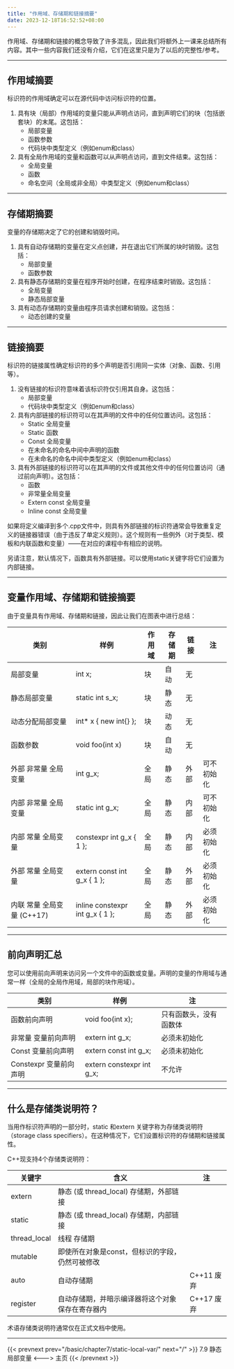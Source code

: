 ```yaml
---
title: "作用域、存储期和链接摘要"
date: 2023-12-18T16:52:52+08:00
---
```


作用域、存储期和链接的概念导致了许多混乱，因此我们将额外上一课来总结所有内容。其中一些内容我们还没有介绍，它们在这里只是为了以后的完整性/参考。

***
## 作用域摘要

标识符的作用域确定可以在源代码中访问标识符的位置。

1. 具有块（局部）作用域的变量只能从声明点访问，直到声明它们的块（包括嵌套块）的末尾。这包括：
    + 局部变量
    + 函数参数
    + 代码块中类型定义（例如enum和class）
2. 具有全局作用域的变量和函数可以从声明点访问，直到文件结束。这包括：
    + 全局变量
    + 函数
    + 命名空间（全局或非全局）中类型定义（例如enum和class）

***
## 存储期摘要

变量的存储期决定了它的创建和销毁时间。

1. 具有自动存储期的变量在定义点创建，并在退出它们所属的块时销毁。这包括：
    + 局部变量
    + 函数参数
2. 具有静态存储期的变量在程序开始时创建，在程序结束时销毁。这包括：
    + 全局变量
    + 静态局部变量
3. 具有动态存储期的变量由程序员请求创建和销毁。这包括：
    + 动态创建的变量

***
## 链接摘要

标识符的链接属性确定标识符的多个声明是否引用同一实体（对象、函数、引用等）。

1. 没有链接的标识符意味着该标识符仅引用其自身。这包括：
    + 局部变量
    + 代码块中类型定义（例如enum和class）
2. 具有内部链接的标识符可以在其声明的文件中的任何位置访问。这包括：
    + Static 全局变量
    + Static 函数
    + Const 全局变量
    + 在未命名的命名中间中声明的函数
    + 在未命名的命名中间中类型定义（例如enum和class）
3. 具有外部链接的标识符可以在其声明的文件或其他文件中的任何位置访问（通过前向声明）。这包括：
    + 函数
    + 非常量全局变量
    + Extern const 全局变量
    + Inline const 全局变量

如果将定义编译到多个.cpp文件中，则具有外部链接的标识符通常会导致重复定义的链接器错误（由于违反了单定义规则）。这个规则有一些例外（对于类型、模板和内联函数和变量）——在对应的课程中有相应的说明。

另请注意，默认情况下，函数具有外部链接。可以使用static关键字将它们设置为内部链接。

***
## 变量作用域、存储期和链接摘要

由于变量具有作用域、存储期和链接，因此让我们在图表中进行总结：

|  类别 |  样例  |  作用域 |  存储期  |  链接 |  注  |
|  ----  | ----  |  ----  | ----  |  ----  | ----  |
| 局部变量 | int x; | 块 | 自动 | 无 |  |
| 静态局部变量 | static int s_x; | 块 | 静态 | 无 |  |
| 动态分配局部变量 | int* x { new int{} }; | 块 | 动态 | 无 |  |
| 函数参数 | void foo(int x) | 块 | 自动 | 无 |  |
| 外部 非常量 全局变量 | int g_x; | 全局 | 静态 | 外部 | 可不初始化 |
| 内部 非常量 全局变量 | static int g_x; | 全局 | 静态 | 内部  | 可不初始化 |
| 内部 常量 全局变量 | constexpr int g_x { 1 }; | 全局 | 静态 | 内部  | 必须初始化 |
| 外部 常量 全局变量 | extern const int g_x { 1 }; | 全局 | 静态 | 外部 | 必须初始化 |
| 内联 常量 全局变量 (C++17) | inline constexpr int g_x { 1 }; | 全局 | 静态 | 外部 | 必须初始化 |

***
## 前向声明汇总

您可以使用前向声明来访问另一个文件中的函数或变量。声明的变量的作用域与通常一样（全局的全局作用域，局部的块作用域）。

|  类别 |  样例  |  注 |
|  ----  | ----  |  ----  |
| 函数前向声明 | void foo(int x); | 只有函数头，没有函数体 |
| 非常量 变量前向声明 | extern int g_x; | 必须未初始化 |
| Const 变量前向声明 | extern const int g_x; | 必须未初始化 |
| Constexpr 变量前向声明 | extern constexpr int g_x; | 不允许 |

***
## 什么是存储类说明符？

当用作标识符声明的一部分时，static 和extern 关键字称为存储类说明符（storage class specifiers）。在这种情况下，它们设置标识符的存储期和链接属性。

C++现支持4个存储类说明符：

|  关键字 |  含义  |  注 |
|  ----  | ----  |  ----  |
| extern | 静态 (或 thread_local) 存储期，外部链接 | |
| static | 静态 (或 thread_local) 存储期，内部链接 | |
| thread_local | 线程 存储期 | |
| mutable | 即使所在对象是const，但标识的字段，仍然可被修改 | |
| auto | 自动存储期 | C++11 废弃 |
| register | 自动存储期，并暗示编译器将这个对象保存在寄存器内 | C++17 废弃 |

术语存储类说明符通常仅在正式文档中使用。

***

{{< prevnext prev="/basic/chapter7/static-local-var/" next="/" >}}
7.9 静态局部变量
<--->
主页
{{< /prevnext >}}
